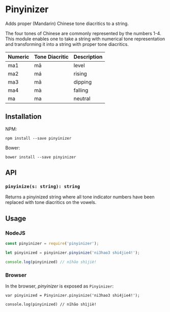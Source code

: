 # Pinyinizer

Adds proper (Mandarin) Chinese tone diacritics to a string.

The four tones of Chinese are commonly represented by the numbers 1-4. This module enables one to take a string with numerical tone representation and transforming it into a string with proper tone diacritics.

| Numeric | Tone Diacritic | Description |
| ------- | -------------- | ----------- |
| ma1     | mā             | level       |
| ma2     | má             | rising      |
| ma3     | mǎ             | dipping     |
| ma4     | mà             | falling     |
| ma      | ma             | neutral     |

## Installation

NPM:

```
npm install --save pinyinizer
```

Bower:

```
bower install --save pinyinizer
```

## API

### `pinyinize(s: string): string`

Returns a pinyinized string where all tone indicator numbers have been replaced with tone diacritics on the vowels.

## Usage

### NodeJS

```javascript
const pinyinizer = require('pinyinizer');

let pinyinized = pinyinizer.pinyinize('ni3hao3 shi4jie4!');

console.log(pinyinized) // nĭhăo shìjiè!
```

### Browser

In the browser, _pinyinizer_ is exposed as `Pinyinizer`:

```
var pinyinized = Pinyinizer.pinyinize('ni3hao3 shi4jie4!');

console.log(pinyinized) // nĭhăo shìjiè!
```